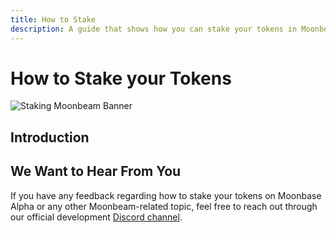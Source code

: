 ```yaml
---
title: How to Stake
description: A guide that shows how you can stake your tokens in Moonbeam by nominating collators
---
```


# How to Stake your Tokens

![Staking Moonbeam Banner](/images/staking/staking-staje-banner.png)

## Introduction



## We Want to Hear From You

If you have any feedback regarding how to stake your tokens on Moonbase Alpha or any other Moonbeam-related topic, feel free to reach out through our official development [Discord channel](https://discord.gg/PfpUATX).
